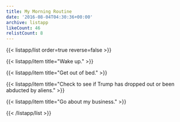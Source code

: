 ```yaml
---
title: My Morning Routine
date: '2016-08-04T04:30:36+00:00'
archive: listapp
likeCount: 46
relistCount: 8
---
```



{{< listapp/list order=true reverse=false >}}

   {{< listapp/item title="Wake up." >}}

   {{< listapp/item title="Get out of bed." >}}

   {{< listapp/item title="Check to see if Trump has dropped out or been abducted by aliens." >}}

   {{< listapp/item title="Go about my business." >}}

{{< /listapp/list >}}
